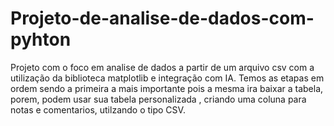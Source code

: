 # Projeto-de-analise-de-dados-com-pyhton
Projeto com o foco em analise de dados a partir de um arquivo csv com a utilização da biblioteca matplotlib e integração com IA.
Temos as etapas em ordem sendo a primeira a mais importante pois a mesma ira baixar a tabela, porem, podem usar sua tabela personalizada , criando uma coluna para notas e comentarios, utilzando o tipo CSV. 
